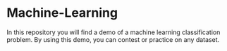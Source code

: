 # Machine-Learning

In this repository you will find a demo of a machine learning classification problem. By using this demo, you can contest or practice on any dataset.

